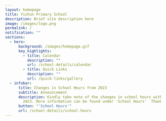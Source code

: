 ```yaml
---
layout: homepage
title: Yishun Primary School
description: Brief site description here
image: /images/logo.png
permalink: /
notification: ""
sections:
  - hero:
      background: /images/homepage.gif
      key_highlights:
        - title: Calendar
          description: ""
          url: /school-details/calendar
        - title: Quick Links
          description: ""
          url: /quick-links/gallery
  - infobar:
      title: Changes in School Hours from 2023
      subtitle: Announcement
      description: Kindly take note of the changes in school hours with effect from
        2023. More information can be found under 'School Hours'  Thank you!
      button: "'School Hours'"
      url: /school-details/school-hours
---
```

